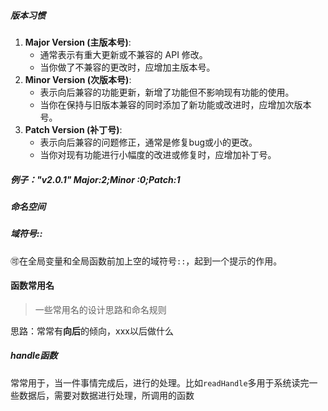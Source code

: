 ##### 版本习惯

1. **Major Version (主版本号)**:
   - 通常表示有重大更新或不兼容的 API 修改。
   - 当你做了不兼容的更改时，应增加主版本号。
2. **Minor Version (次版本号)**:
   - 表示向后兼容的功能更新，新增了功能但不影响现有功能的使用。
   - 当你在保持与旧版本兼容的同时添加了新功能或改进时，应增加次版本号。
3. **Patch Version (补丁号)**:
   - 表示向后兼容的问题修正，通常是修复bug或小的更改。
   - 当你对现有功能进行小幅度的改进或修复时，应增加补丁号。

##### 例子："v2.0.1" Major:2;Minor :0;Patch:1



##### 命名空间

##### 域符号::

:accept:在全局变量和全局函数前加上空的域符号`::`，起到一个提示的作用。



#### 函数常用名

> 一些常用名的设计思路和命名规则

思路：常常有**向后**的倾向，xxx以后做什么

##### handle函数

常常用于，当一件事情完成后，进行的处理。比如`readHandle`多用于系统读完一些数据后，需要对数据进行处理，所调用的函数
